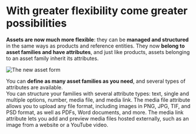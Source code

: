 # With greater flexibility come greater possibilities

**Assets are now much more flexible**: they can be **managed and structured** in the same ways as products and reference entities. They now **belong to asset families and have attributes**, and just like products, assets belonging to an asset family inherit its attributes.

![The new asset form](../img/Asset_form.png)

You can **define as many asset families as you need**, and several types of attributes are available.  
You can structure your families with several attribute types: text, single and multiple options, number, media file, and media link. The media file attribute allows you to upload any file format, including images in PNG, JPG, TIF,
and PSD format, as well as PDFs, Word documents, and more. The media link attribute lets you add and preview media files hosted externally, such as an image from a website or a YouTube video.
